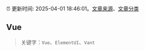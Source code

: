 :alarm_clock: 更新时间: 2025-04-01 18:46:01。[文章来源](/README.md)、[文章分类](/TAGS.md)

## Vue


> 关键字：`Vue`、`ElementUI`、`Vant`



